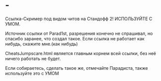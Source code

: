 # -
Ссылка-Скример под видом читов на Стандофф 2! ИСПОЛЬЗУЙТЕ С УМОМ.


Источник ссылки от Parad1st, разрешения конечно не спрашивал, но спасибо заранее, что создал такое.
Если ссылка не работает как нибудь, скажите мне.(как нибудь)


CheatsJumpscare.html является главным корнем всей ссылки, без неё ничего работать не будет.


Если собираетесь, сделать такое же, отмечайте Парадиста, также используйте это с УМОМ
